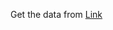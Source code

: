 Get the data from [Link](https://drive.google.com/drive/folders/1EoRItYLUy3RnyihBMdPIAxRv-CfdVxnm?usp=sharing)
